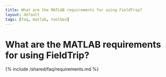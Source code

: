 ```yaml
---
title: What are the MATLAB requirements for using FieldTrip?
layout: default
tags: [faq, matlab, toolbox]
---
```


# What are the MATLAB requirements for using FieldTrip?

{% include /shared/faq/requirements.md %}
